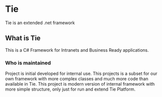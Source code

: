 # Tie
Tie is an extended .net framework

## What is Tie
This is a C# Framework for Intranets and Business Ready applications. 

### Who is maintained
Project is initial developed for internal use. This projects is a subset for our own framework with more complex classes and much more code than available in Tie. This project is modern version of internal framework with more simple structure, only just for run and extend Tie Platform.
